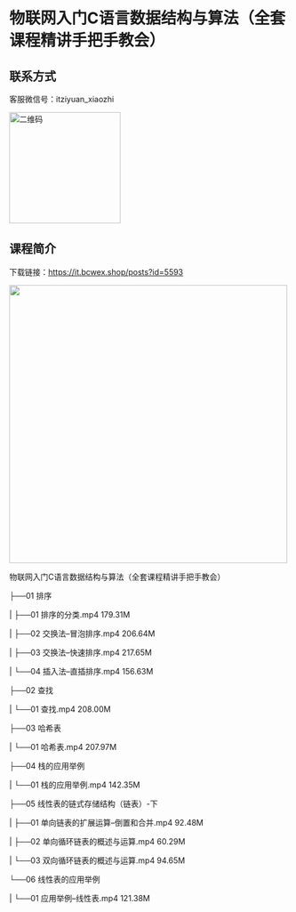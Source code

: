 # 物联网入门C语言数据结构与算法（全套课程精讲手把手教会）

## 联系方式

客服微信号：itziyuan_xiaozhi

<img src="https://ziyuanyun.oss-cn-guangzhou.aliyuncs.com/common/20240614073449/666b82192834a.jpg" width="200" height="200" alt="二维码">

## 课程简介

下载链接：https://it.bcwex.shop/posts?id=5593

<img src="https://ziyuanyun.oss-cn-guangzhou.aliyuncs.com/yun/20241201163208/674c1f08e0669.jpg" width="500" alt="">

  物联网入门C语言数据结构与算法（全套课程精讲手把手教会）



 ├──01 排序

 | ├──01 排序的分类.mp4 179.31M

 | ├──02 交换法&#8211;冒泡排序.mp4 206.64M

 | ├──03 交换法&#8211;快速排序.mp4 217.65M

 | └──04 插入法&#8211;直插排序.mp4 156.63M

 ├──02 查找

 | └──01 查找.mp4 208.00M

 ├──03 哈希表

 | └──01 哈希表.mp4 207.97M

 ├──04 栈的应用举例

 | └──01 栈的应用举例.mp4 142.35M

 ├──05 线性表的链式存储结构（链表）-下

 | ├──01 单向链表的扩展运算&#8211;倒置和合并.mp4 92.48M

 | ├──02 单向循环链表的概述与运算.mp4 60.29M

 | └──03 双向循环链表的概述与运算.mp4 94.65M

 └──06 线性表的应用举例

 | └──01 应用举例&#8211;线性表.mp4 121.38M

  